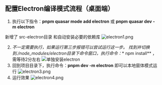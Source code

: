 ## 配置Electron编译模式流程（桌面端）



1. 执行以下指令：**pnpm quasar  mode add electron** 或 **pnpm quasar dev -m electron**

新增了 src-electron目录 和自动安装必要的依赖库
![electron1.png](D:/个人/YS工作空间/ZorroGithub/xgis-md框架知识点与技术交流/data/electron1.png)


2. *不一定需要执行，如果运行第三步报错可以尝试运行这一步。 找到并切换到./node_modules/electron目录下命令窗口，执行命令：** npm install** ，需等待2分左右
   ![单独安装electron](D:/个人/YS工作空间/ZorroGithub/xgis-md框架知识点与技术交流/data/electron2.png)
3. 回到项目目录下，执行命令：**pnpm dev -m electron**  即可以本地窗体模式运行
   ![electron3.png](D:/个人/YS工作空间/ZorroGithub/xgis-md框架知识点与技术交流/data/electron3.png)
4. 运行效果
   ![electron4.png](D:/个人/YS工作空间/ZorroGithub/xgis-md框架知识点与技术交流/data/electron4.png)

